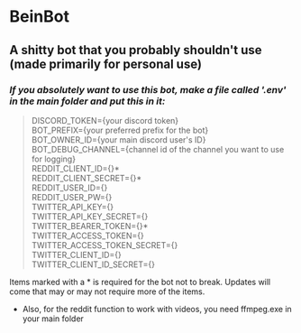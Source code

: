 # BeinBot
## A shitty bot that you probably shouldn't use (made primarily for personal use)

### *If you absolutely want to use this bot, make a file called '.env' in the main folder and put this in it:* 
>DISCORD_TOKEN={your discord token}  
>BOT_PREFIX={your preferred prefix for the bot}  
>BOT_OWNER_ID={your main discord user's ID}  
>BOT_DEBUG_CHANNEL={channel id of the channel you want to use for logging}  
>REDDIT_CLIENT_ID={}*  
>REDDIT_CLIENT_SECRET={}*  
>REDDIT_USER_ID={}  
>REDDIT_USER_PW={}  
>TWITTER_API_KEY={}  
>TWITTER_API_KEY_SECRET={}  
>TWITTER_BEARER_TOKEN={}*  
>TWITTER_ACCESS_TOKEN={}  
>TWITTER_ACCESS_TOKEN_SECRET={}  
>TWITTER_CLIENT_ID={}  
>TWITTER_CLIENT_ID_SECRET={}  

Items marked with a * is required for the bot not to break.
Updates will come that may or may not require more of the items.

- Also, for the reddit function to work with videos, you need ffmpeg.exe in your main folder
